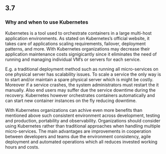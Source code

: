 ## 3.7

### Why and when to use Kubernetes

Kubernetes is a tool used to orchestrate containers in a large multi-host application environments. As stated on Kubernetes’s official website, it takes care of applications scaling requirements, failover, deployment patterns, and more. With Kubernetes organizations may decrease their application maintenance costs signigicantly since it eliminates the need of running and managing individual VM’s or servers for each service.

E.g. a traditional deployment method such as running all micro-services on one physical server has scalability issues. To scale a service the only way is to start and/or maintain a spare physical server which is might be costly. Moreover if a service crashes, the system administrators must restart the it manually. Also end users may suffer due the service downtime during the recovery. Kubernetes however orchestrates containers automatically and can start new container instances on the fly reducing downtime.

With Kubernetes organizations can achive even more benefits than mentioned above such consistent environment across development, testing and production, portability and observability. Organizations should consider using Kubernetes rather than traditional approaches when handling multiple micro-services. The main advantages are improvements in cooperation between developers and teams due the environment consistency, agile deployment and automated operations which all reduces invested working hours and costs.
